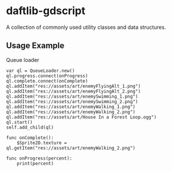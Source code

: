 # daftlib-gdscript
A collection of commonly used utility classes and data structures.

## Usage Example
Queue loader
```gdscript
var ql = QueueLoader.new()
ql.progress.connect(onProgress)
ql.complete.connect(onComplete)
ql.addItem("res://assets/art/enemyFlyingAlt_1.png")
ql.addItem("res://assets/art/enemyFlyingAlt_2.png")
ql.addItem("res://assets/art/enemySwimming_1.png")
ql.addItem("res://assets/art/enemySwimming_2.png")
ql.addItem("res://assets/art/enemyWalking_1.png")
ql.addItem("res://assets/art/enemyWalking_2.png")
ql.addItem("res://assets/art/House In a Forest Loop.ogg")
ql.start()
self.add_child(ql)

func onComplete():
	$Sprite2D.texture = ql.getItem("res://assets/art/enemyWalking_2.png")

func onProgress(percent):
	print(percent)
```
